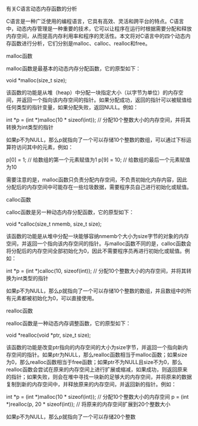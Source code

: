有关C语言动态内存函数的分析

C语言是一种广泛使用的编程语言，它具有高效、灵活和跨平台的特点。C语言中，动态内存管理是一种重要的技术，它可以让程序在运行时根据需要分配和释放内存空间，从而提高内存利用率和程序的灵活性。本文将对C语言中的四个动态内存函数进行分析，它们分别是malloc、calloc、realloc和free。

malloc函数

malloc函数是最基本的动态内存分配函数，它的原型如下：

void *malloc(size_t size);

该函数的功能是从堆（heap）中分配一块指定大小（以字节为单位）的内存空间，并返回一个指向该内存空间的指针。如果分配成功，返回的指针可以被赋值给任何类型的指针变量，如果分配失败，返回NULL。例如：

int *p = (int *)malloc(10 * sizeof(int)); // 分配10个整数大小的内存空间，并将其转换为int类型的指针

如果p不为NULL，那么p就指向了一个可以存储10个整数的数组，可以通过下标运算符访问其中的元素，例如：

p[0] = 1; // 给数组的第一个元素赋值为1
p[9] = 10; // 给数组的最后一个元素赋值为10

需要注意的是，malloc函数只负责分配内存空间，不负责初始化内存内容，因此分配后的内存空间中可能存在一些垃圾数据，需要程序员自己进行初始化或赋值。

calloc函数

calloc函数是另一种动态内存分配函数，它的原型如下：

void *calloc(size_t nmemb, size_t size);

该函数的功能是从堆中分配一块能够容纳nmemb个大小为size字节的对象的内存空间，并返回一个指向该内存空间的指针。与malloc函数不同的是，calloc函数会将分配后的内存空间全部初始化为0，因此不需要程序员再进行初始化或赋值。例如：

int *p = (int *)calloc(10, sizeof(int)); // 分配10个整数大小的内存空间，并将其转换为int类型的指针

如果p不为NULL，那么p就指向了一个可以存储10个整数的数组，并且数组中的所有元素都被初始化为0，可以直接使用。

realloc函数

realloc函数是一种动态内存调整函数，它的原型如下：

void *realloc(void *ptr, size_t size);

该函数的功能是改变ptr指向的内存空间的大小为size字节，并返回一个指向新内存空间的指针。如果ptr为NULL，那么realloc函数相当于malloc函数；如果size为0，那么realloc函数相当于free函数；如果ptr不为NULL且size不为0，那么realloc函数会尝试在原来的内存空间上进行扩展或缩减，如果成功，则返回原来的指针；如果失败，则会在堆中寻找一块新的足够大的内存空间，并将原来的数据复制到新的内存空间中，并释放原来的内存空间，并返回新的指针。例如：

int *p = (int *)malloc(10 * sizeof(int)); // 分配10个整数大小的内存空间
p = (int *)realloc(p, 20 * sizeof(int)); // 将原来的内存空间扩展到20个整数大小

如果p不为NULL，那么p就指向了一个可以存储20个整数
